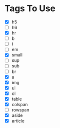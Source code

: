 # Tags To Use

- [x] h5
- [ ] h6
- [x] hr
- [ ] b
- [ ] i
- [ ] em
- [x] small
- [ ] sup
- [ ] sub
- [ ] br
- [x] a
- [x] img
- [x] ul
- [x] ol
- [x] table
- [x] colspan
- [ ] rowspan
- [x] aside
- [x] article
